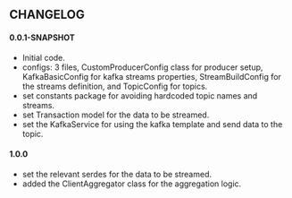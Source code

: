## CHANGELOG
#### 0.0.1-SNAPSHOT
- Initial code. 
- configs: 3 files, CustomProducerConfig class for producer setup, KafkaBasicConfig for kafka streams properties, StreamBuildConfig for the streams definition, and TopicConfig for topics.
- set constants package for avoiding hardcoded topic names and streams.
- set Transaction model for the data to be streamed.
- set the KafkaService for using the kafka template and send data to the topic.

#### 1.0.0
- set the relevant serdes for the data to be streamed.
- added the ClientAggregator class for the aggregation logic.